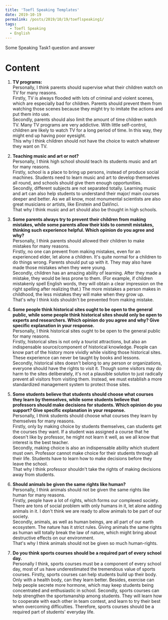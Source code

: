 ```yaml
---
title: 'Toefl Speaking Templates'
date: 2019-10-19
permalink: /posts/2019/10/19/toeflspeaking1/
tags:
  - Toefl Speaking
  - English
---
```


Some Speaking Task1 question and answer

Content
======

1. **TV programs:**<br>
Personally, I think parents should supervise what their children watch on TV for many reasons.<br>
Firstly, TV is always flooded with lots of criminal and violent scenes, which are especially bad for children. Parents should prevent them from watching those scenes because they might try to imitate the actions and put them into use.<br>
Secondly, parents should also limit the amount of time children watch TV. Many TV programs are very addictive. With little self-control, children are likely to watch TV for a long period of time. In this way, they might end up having poor eyesight.<br>
This why I think children should not have the choice to watch whatever they want on TV.
	
2. **Teaching music and art or not?** <br>
Personally, I think high school should teach its students music and art for many reasons.<br>
Firstly, school is a place to bring up persons, instead of produce social machines. Students need to learn music and art to develop themselves all round, and schools should give them enough opportunities.<br>
Secondly, different subjects  are not separated totally. Learning music and art can also help students to understand their major/ main courses deeper and better. As we all know, most monumental scientists are also great musicians or artists, like Einstein and DaVinci.<br>
That why I think music and art should also be thought in high schools.
	
3. **Some parents always try to prevent their children from making mistakes, while some parents allow their kids to commit mistakes, thinking such experience helpful. Which opinion do you agree and why?** <br>
Personally, I think parents should allowed their children to make mistakes for many reasons. <br>
Firstly, no one can prevent from making mistakes, even for an experienced elder, let alone a  children. It's quite normal for a children to do things wrong. Parents should put up with it. They may also have made those mistakes when they were young. <br>
Secondly, children has an amazing ability of learning. After they made a mistake, they would be less prone to them. (For example, if children mistakenly spell English words, they will obtain a clear impression on the right spelling after realizing that.) The more mistakes a person makes in childhood, the less mistakes they will make when they grow up. <br>
That's why I think kids shouldn't be prevented from making mistake.
	
4. **Some people think historical sites ought to be open to the general public, while some people think historical sites should only be open to experts and researchers. Which opinion do you agree and why? Give specific explanation in your response.** <br>
Personally, I think historical sites ought to be open to the general public for many reasons. <br>
Firstly, historical sites is not only a tourist attractions, but also an indispensable source/component of historical knowledge. People can know part of the history more vividly while visiting those historical sites. These experience can never be taught by books and lessons.<br>
Secondly, historical sites doesn't belong to any person or organizations, everyone should have the rights to visit it. Though some visitors may do harm to the sites deliberately, it's not a plausible solution to just radically prevent all visitors from visiting them. Instead, we must establish a more standardized management system to protect those sites. <br>

5. **Some students believe that students should choose what courses they learn by themselves, while some students believe that professors should make decisions for students. Which opinion do you support? Give specific explanation in your response.** <br>
Personally, I think students should choose what courses they learn by themselves for many reasons.<br>
Firstly, only by making choice by students themselves, can students get the courses they want. If a student was assigned a course that he doesn't like by professor, he might not learn it well, as we all know that interest is the best teacher. <br>
Secondly, making choice is also an indispensable ability which student must own. Professor cannot make choice for their students through all their life. Students have to learn how to make decisions before they leave the school. <br>
That why I think professor shouldn't take the rights of making decisions away from students.

6. **Should animals be given the same rights like human?** <br>
Personally, I think animals should not be given the same rights like human for many reasons.<br>
Firstly, people have a lot of rights, which forms our complexed society. There are tons of social problem with only humans in it, let alone adding animals in it. I don't think we are ready to allow animals to be part of our society.<br>
Secondly, animals, as well as human beings, are all part of our earth ecosystem. The nature has it strict rules. Giving animals the same rights as human will totally break the law of nature, which might bring about destructive effects on our environment.<br>
That's why I think animals should not be given so much human-rights.

7. **Do you think sports courses should be a required part of every school day.** <br>
Personally I think, sports courses must be a component of every school day, most of us have underestimated the tremendous value of sports courses.
Firstly, sports courses can help students build up their body. Only with a health body, can they learn better. Besides, exercise can help people secrete more hormone, which may keep students being  concentrated and enthusiastic in school.
Secondly, sports courses can help strengthen the sportsmanship among students. They will learn how to cooperate with each other in team contest, and learn to try their best when overcoming difficulties.
Therefore, sports courses should be a required part of students' everyday life. 
